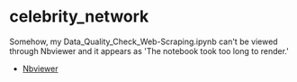 # celebrity_network

Somehow, my Data_Quality_Check_Web-Scraping.ipynb can't be viewed through Nbviewer and it appears as 'The notebook took too long to render.' 
- [Nbviewer](https://nbviewer.org/)
